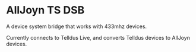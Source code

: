 # AllJoyn TS DSB
A device system bridge that works with 433mhz devices.

Currently connects to Telldus Live, and converts Telldus devices to AllJoyn devices.
